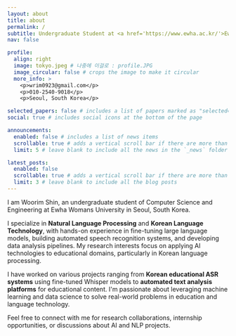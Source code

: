 ```yaml
---
layout: about
title: about
permalink: /
subtitle: Undergraduate Student at <a href='https://www.ewha.ac.kr/'>Ewha Womans University</a>
nav: false

profile:
  align: right
  image: tokyo.jpeg # 나중에 이걸로 : profile.JPG
  image_circular: false # crops the image to make it circular
  more_info: >
    <p>wrim0923@gmail.com</p>
    <p>010-2540-9018</p>
    <p>Seoul, South Korea</p>

selected_papers: false # includes a list of papers marked as "selected={true}"
social: true # includes social icons at the bottom of the page

announcements:
  enabled: false # includes a list of news items
  scrollable: true # adds a vertical scroll bar if there are more than 3 news items
  limit: 5 # leave blank to include all the news in the `_news` folder

latest_posts:
  enabled: false
  scrollable: true # adds a vertical scroll bar if there are more than 3 new posts items
  limit: 3 # leave blank to include all the blog posts
---
```


I am Woorim Shin, an undergraduate student of Computer Science and Engineering at Ewha Womans University in Seoul, South Korea.

I specialize in **Natural Language Processing** and **Korean Language Technology**, with hands-on experience in fine-tuning large language models, building automated speech recognition systems, and developing data analysis pipelines. My research interests focus on applying AI technologies to educational domains, particularly in Korean language processing.

I have worked on various projects ranging from **Korean educational ASR systems** using fine-tuned Whisper models to **automated text analysis platforms** for educational content. I'm passionate about leveraging machine learning and data science to solve real-world problems in education and language technology.

Feel free to connect with me for research collaborations, internship opportunities, or discussions about AI and NLP projects.
